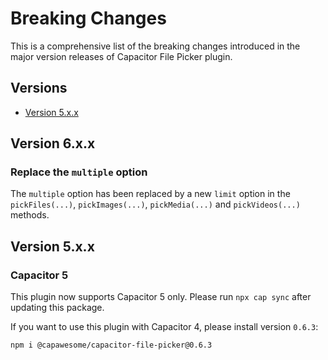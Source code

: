 # Breaking Changes

This is a comprehensive list of the breaking changes introduced in the major version releases of Capacitor File Picker plugin.

## Versions

- [Version 5.x.x](#version-5xx)

## Version 6.x.x

### Replace the `multiple` option

The `multiple` option has been replaced by a new `limit` option in the `pickFiles(...)`, `pickImages(...)`, `pickMedia(...)` and `pickVideos(...)` methods.

## Version 5.x.x

### Capacitor 5

This plugin now supports Capacitor 5 only. Please run `npx cap sync` after updating this package.

If you want to use this plugin with Capacitor 4, please install version `0.6.3`:

```
npm i @capawesome/capacitor-file-picker@0.6.3
```
